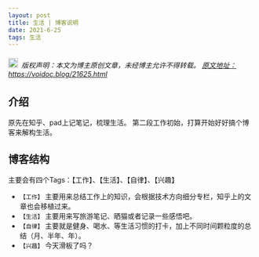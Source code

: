 ```yaml
---
layout: post
title: 生活 | 博客说明
date: 2021-6-25
tags: 生活
---
```


<h6><img src="/images/copyright.ico" alt="copyright" style="display:inline;margin-bottom: -5px;" width="20" height="20"> 版权声明：本文为博主原创文章，未经博主允许不得转载。
<a target="_blank" href="https://robotkang.cc/20320.html">原文地址：https://voidoc.blog/21625.html </a>
</h6>


## 介绍 

原先在知乎、pad上记笔记，梳理生活。
第二段工作初始，打算开始好好搞个博客来解构生活。


## 博客结构 

主要会有四个Tags：【工作】、【生活】、【自律】、【兴趣】

- `【工作】` 
  主要用来总结工作上的知识，会根据技术方向细分专栏，知乎上的文章也会移植过来。
- `【生活】`
主要用来写旅游笔记、晒猫或者记录一些感悟吧。
- `【自律】`
主要就是健身、喝水、等生活习惯的打卡，加上不同时间颗粒度的总结（月、半年、年）。
- `【兴趣】`
今天滑板了吗？











